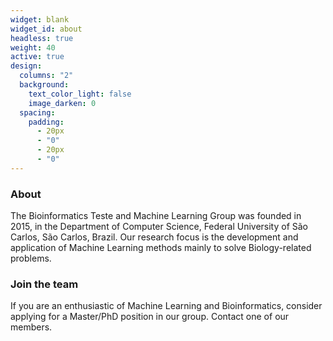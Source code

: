 ```yaml
---
widget: blank
widget_id: about
headless: true
weight: 40
active: true
design:
  columns: "2"
  background:
    text_color_light: false
    image_darken: 0
  spacing:
    padding:
      - 20px
      - "0"
      - 20px
      - "0"
---
```

### About

The Bioinformatics Teste and Machine Learning Group was founded in 2015, in the Department of Computer Science, Federal University of São Carlos, São Carlos, Brazil. Our research focus is the development and application of Machine Learning methods mainly to solve Biology-related problems.

### Join the team

If you are an enthusiastic of Machine Learning and Bioinformatics, consider applying for a Master/PhD position in our group. Contact one of our members.
